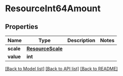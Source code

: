 # ResourceInt64Amount

## Properties
Name | Type | Description | Notes
------------ | ------------- | ------------- | -------------
**scale** | [**ResourceScale**](ResourceScale.md) |  | 
**value** | **int** |  | 

[[Back to Model list]](../README.md#documentation-for-models) [[Back to API list]](../README.md#documentation-for-api-endpoints) [[Back to README]](../README.md)


